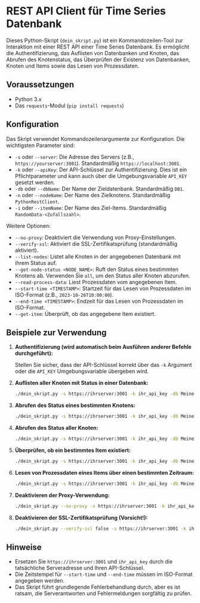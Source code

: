 # REST API Client für Time Series Datenbank

Dieses Python-Skript (`dein_skript.py`) ist ein Kommandozeilen-Tool zur Interaktion mit einer REST API einer Time Series Datenbank. Es ermöglicht die Authentifizierung, das Auflisten von Datenbanken und Knoten, das Abrufen des Knotenstatus, das Überprüfen der Existenz von Datenbanken, Knoten und Items sowie das Lesen von Prozessdaten.

## Voraussetzungen

* Python 3.x
* Das `requests`-Modul (`pip install requests`)

## Konfiguration

Das Skript verwendet Kommandozeilenargumente zur Konfiguration. Die wichtigsten Parameter sind:

* `-s` oder `--server`: Die Adresse des Servers (z.B., `https://yourserver:3001`). Standardmäßig `https://localhost:3001`.
* `-k` oder `--apiKey`: Der API-Schlüssel zur Authentifizierung. Dies ist ein Pflichtparameter und kann auch über die Umgebungsvariable `API_KEY` gesetzt werden.
* `-db` oder `--dbName`: Der Name der Zieldatenbank. Standardmäßig `DB1`.
* `-n` oder `--nodeName`: Der Name des Zielknotens. Standardmäßig `PythonRestClient`.
* `-i` oder `--itemName`: Der Name des Ziel-Items. Standardmäßig `RandomData-<Zufallszahl>`.

Weitere Optionen:

* `--no-proxy`: Deaktiviert die Verwendung von Proxy-Einstellungen.
* `--verify-ssl`: Aktiviert die SSL-Zertifikatsprüfung (standardmäßig aktiviert).
* `--list-nodes`: Listet alle Knoten in der angegebenen Datenbank mit ihrem Status auf.
* `--get-node-status <NODE_NAME>`: Ruft den Status eines bestimmten Knotens ab. Verwenden Sie `all`, um den Status aller Knoten abzurufen.
* `--read-process-data`: Liest Prozessdaten vom angegebenen Item.
* `--start-time <TIMESTAMP>`: Startzeit für das Lesen von Prozessdaten im ISO-Format (z.B., `2023-10-26T10:00:00`).
* `--end-time <TIMESTAMP>`: Endzeit für das Lesen von Prozessdaten im ISO-Format.
* `--get-item`: Überprüft, ob das angegebene Item existiert.

## Beispiele zur Verwendung

1.  **Authentifizierung (wird automatisch beim Ausführen anderer Befehle durchgeführt):**

    Stellen Sie sicher, dass der API-Schlüssel korrekt über das `-k` Argument oder die `API_KEY` Umgebungsvariable übergeben wird.

2.  **Auflisten aller Knoten mit Status in einer Datenbank:**

    ```bash
    ./dein_skript.py -s https://ihrserver:3001 -k ihr_api_key -db MeineDatenbank --list-nodes
    ```

3.  **Abrufen des Status eines bestimmten Knotens:**

    ```bash
    ./dein_skript.py -s https://ihrserver:3001 -k ihr_api_key -db MeineDatenbank --get-node-status Sensor01
    ```

4.  **Abrufen des Status aller Knoten:**

    ```bash
    ./dein_skript.py -s https://ihrserver:3001 -k ihr_api_key -db MeineDatenbank --get-node-status all
    ```

5.  **Überprüfen, ob ein bestimmtes Item existiert:**

    ```bash
    ./dein_skript.py -s https://ihrserver:3001 -k ihr_api_key -db MeineDatenbank -n Sensor01 -i Temperatur --get-item
    ```

6.  **Lesen von Prozessdaten eines Items über einen bestimmten Zeitraum:**

    ```bash
    ./dein_skript.py -s https://ihrserver:3001 -k ihr_api_key -db MeineDatenbank -n Sensor01 -i Temperatur --read-process-data --start-time "2025-04-15T07:00:00" --end-time "2025-04-15T08:00:00"
    ```

7.  **Deaktivieren der Proxy-Verwendung:**

    ```bash
    ./dein_skript.py --no-proxy -s https://ihrserver:3001 -k ihr_api_key -db MeineDatenbank --list-nodes
    ```

8.  **Deaktivieren der SSL-Zertifikatsprüfung (Vorsicht!):**

    ```bash
    ./dein_skript.py --verify-ssl false -s https://ihrserver:3001 -k ihr_api_key -db MeineDatenbank --list-nodes
    ```

## Hinweise

* Ersetzen Sie `https://ihrserver:3001` und `ihr_api_key` durch die tatsächliche Serveradresse und Ihren API-Schlüssel.
* Die Zeitstempel für `--start-time` und `--end-time` müssen im ISO-Format angegeben werden.
* Das Skript führt grundlegende Fehlerbehandlung durch, aber es ist ratsam, die Serverantworten und Fehlermeldungen sorgfältig zu prüfen.

